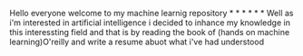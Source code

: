 Hello everyone welcome to my machine learnig repository 
*
*
*
*
*
*
Well as i'm interested in artificial intelligence i decided to inhance my knowledge in this interessting field and that is by reading the book of (hands on machine learning)O'reilly and write a resume abuot what i've had understood 
